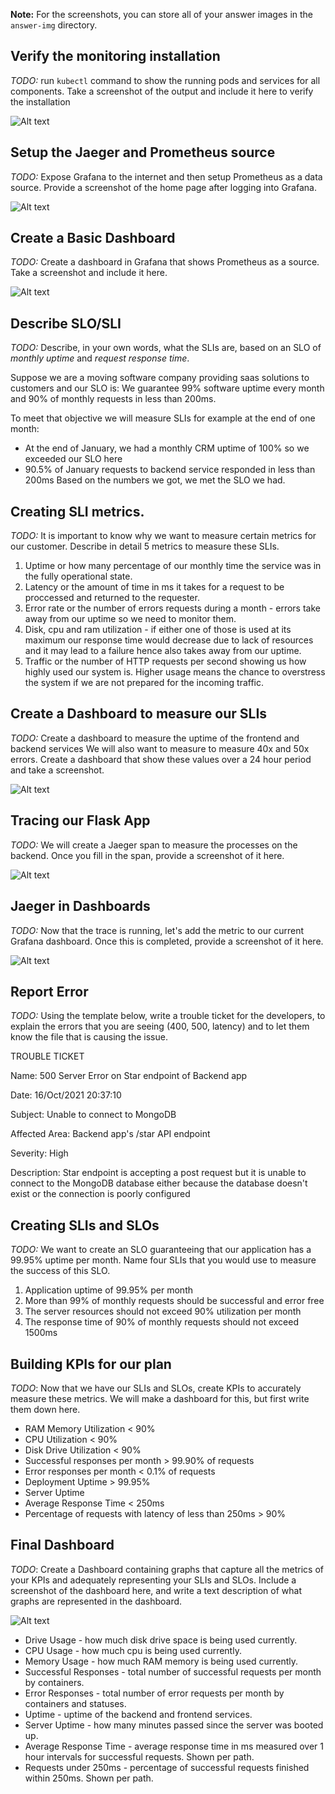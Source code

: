 **Note:** For the screenshots, you can store all of your answer images in the `answer-img` directory.

## Verify the monitoring installation

*TODO:* run `kubectl` command to show the running pods and services for all components. Take a screenshot of the output and include it here to verify the installation

![Alt text](answer-img/all-services.jpg "All Services")

## Setup the Jaeger and Prometheus source
*TODO:* Expose Grafana to the internet and then setup Prometheus as a data source. Provide a screenshot of the home page after logging into Grafana.

![Alt text](answer-img/grafana-login.jpg "Grafana Login View")

## Create a Basic Dashboard
*TODO:* Create a dashboard in Grafana that shows Prometheus as a source. Take a screenshot and include it here.

![Alt text](answer-img/prometheus-source.jpg "Prometheus Source")

## Describe SLO/SLI
*TODO:* Describe, in your own words, what the SLIs are, based on an SLO of *monthly uptime* and *request response time*.

Suppose we are a moving software company providing saas solutions to customers and our SLO is:
We guarantee 99% software uptime every month and 90% of monthly requests in less than 200ms.

To meet that objective we will measure SLIs for example at the end of one month:
- At the end of January, we had a monthly CRM uptime of 100% so we exceeded our SLO here
- 90.5% of January requests to backend service responded in less than 200ms
Based on the numbers we got, we met the SLO we had.

## Creating SLI metrics.
*TODO:* It is important to know why we want to measure certain metrics for our customer. Describe in detail 5 metrics to measure these SLIs. 

1. Uptime or how many percentage of our monthly time the service was in the fully operational state.
2. Latency or the amount of time in ms it takes for a request to be proccessed and returned to the requester.
3. Error rate or the number of errors requests during a month - errors take away from our uptime so we need to monitor them. 
4. Disk, cpu and ram utilization - if either one of those is used at its maximum our response time would decrease due to lack of resources and it may lead to a failure hence also takes away from our uptime.
5. Traffic or the number of HTTP requests per second showing us how highly used our system is. Higher usage means the chance to overstress the system if we are not prepared for the incoming traffic.

## Create a Dashboard to measure our SLIs
*TODO:* Create a dashboard to measure the uptime of the frontend and backend services We will also want to measure to measure 40x and 50x errors. Create a dashboard that show these values over a 24 hour period and take a screenshot.

![Alt text](answer-img/health-report.jpg "24 Hour Health Report")

## Tracing our Flask App
*TODO:*  We will create a Jaeger span to measure the processes on the backend. Once you fill in the span, provide a screenshot of it here.

![Alt text](answer-img/jaeger-ui.jpg "Jaeger Tracing UI")

## Jaeger in Dashboards
*TODO:* Now that the trace is running, let's add the metric to our current Grafana dashboard. Once this is completed, provide a screenshot of it here.

![Alt text](answer-img/jaeger-in-grafana.jpg "Jaeger source in Grafana")

## Report Error
*TODO:* Using the template below, write a trouble ticket for the developers, to explain the errors that you are seeing (400, 500, latency) and to let them know the file that is causing the issue.

TROUBLE TICKET

Name: 500 Server Error on Star endpoint of Backend app

Date: 16/Oct/2021 20:37:10

Subject: Unable to connect to MongoDB

Affected Area: Backend app's /star API endpoint

Severity: High

Description: Star endpoint is accepting a post request but it is unable to connect to the MongoDB database either because the database doesn't exist or the connection is poorly configured


## Creating SLIs and SLOs
*TODO:* We want to create an SLO guaranteeing that our application has a 99.95% uptime per month. Name four SLIs that you would use to measure the success of this SLO.

1. Application uptime of 99.95% per month
2. More than 99% of monthly requests should be successful and error free
3. The server resources should not exceed 90% utilization per month
4. The response time of 90% of monthly requests should not exceed 1500ms

## Building KPIs for our plan
*TODO*: Now that we have our SLIs and SLOs, create KPIs to accurately measure these metrics. We will make a dashboard for this, but first write them down here.

- RAM Memory Utilization < 90%
- CPU Utilization < 90%
- Disk Drive Utilization < 90%
- Successful responses per month > 99.90% of requests
- Error responses per month < 0.1% of requests
- Deployment Uptime > 99.95%
- Server Uptime
- Average Response Time < 250ms
- Percentage of requests with latency of less than 250ms > 90%


## Final Dashboard
*TODO*: Create a Dashboard containing graphs that capture all the metrics of your KPIs and adequately representing your SLIs and SLOs. Include a screenshot of the dashboard here, and write a text description of what graphs are represented in the dashboard.  

![Alt text](answer-img/final-dashboard.jpg "Jaeger source in Grafana")
- Drive Usage - how much disk drive space is being used currently.
- CPU Usage - how much cpu is being used currently.
- Memory Usage - how much RAM memory is being used currently.
- Successful Responses - total number of successful requests per month by containers. 
- Error Responses - total number of error requests per month by containers and statuses.
- Uptime - uptime of the backend and frontend services.
- Server Uptime - how many minutes passed since the server was booted up.
- Average Response Time - average response time in ms measured over 1 hour intervals for successful requests. Shown per path.
- Requests under 250ms - percentage of successful requests finished within 250ms. Shown per path.